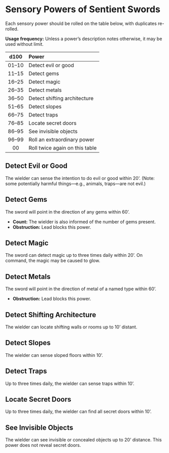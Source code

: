 # Sensory Powers of Sentient Swords

Each sensory power should be rolled on the table below, with duplicates re-rolled.

**Usage frequency:** Unless a power’s description notes otherwise, it may be used without limit.

| d100  | Power                          |
| :---: | :----------------------------- |
| 01–10 | Detect evil or good            |
| 11–15 | Detect gems                    |
| 16–25 | Detect magic                   |
| 26–35 | Detect metals                  |
| 36–50 | Detect shifting architecture   |
| 51–65 | Detect slopes                  |
| 66–75 | Detect traps                   |
| 76–85 | Locate secret doors            |
| 86–95 | See invisible objects          |
| 96–99 | Roll an extraordinary power    |
|  00   | Roll twice again on this table |

## Detect Evil or Good

The wielder can sense the intention to do evil or good within 20’. (Note: some potentially harmful things—e.g., animals, traps—are not evil.)

## Detect Gems

The sword will point in the direction of any gems within 60’.

- **Count:** The wielder is also informed of the number of gems present.
- **Obstruction:** Lead blocks this power.

## Detect Magic

The sword can detect magic up to three times daily within 20’. On command, the magic may be caused to glow.

## Detect Metals

The sword will point in the direction of metal of a named type within 60’.

- **Obstruction:** Lead blocks this power.

## Detect Shifting Architecture

The wielder can locate shifting walls or rooms up to 10’ distant.

## Detect Slopes

The wielder can sense sloped floors within 10’.

## Detect Traps

Up to three times daily, the wielder can sense traps within 10’.

## Locate Secret Doors

Up to three times daily, the wielder can find all secret doors within 10’.

## See Invisible Objects

The wielder can see invisible or concealed objects up to 20’ distance. This power does not reveal secret doors.